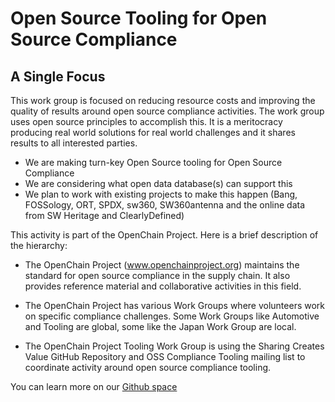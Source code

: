 
# Open Source Tooling for Open Source Compliance

## A Single Focus
This work group is focused on reducing resource costs and improving the quality of results around open source compliance activities. The work group uses open source principles to accomplish this. It is a meritocracy producing real world solutions for real world challenges and it shares results to all interested parties.

* We are making turn-key Open Source tooling for Open Source Compliance
* We are considering what open data database(s) can support this
* We plan to work with existing projects to make this happen (Bang, FOSSology, ORT, SPDX, sw360, SW360antenna and the online data from SW Heritage and ClearlyDefined)


This activity is part of the OpenChain Project. Here is a brief description of the hierarchy:

* The OpenChain Project (www.openchainproject.org) maintains the standard for open source compliance in the supply chain. It also provides reference material and collaborative activities in this field.

* The OpenChain Project has various Work Groups where volunteers work on specific compliance challenges. Some Work Groups like Automotive and Tooling are global, some like the Japan Work Group are local.

* The OpenChain Project Tooling Work Group is using the Sharing Creates Value GitHub Repository and OSS Compliance Tooling mailing list to coordinate activity around open source compliance tooling.

You can learn more on our [Github space]( https://github.com/Open-Source-Compliance/Sharing-creates-value/)
